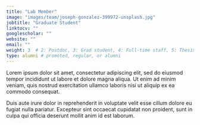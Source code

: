 ```yaml
---
title: "Lab Member"
image: "images/team/joseph-gonzalez-399972-unsplash.jpg"
jobtitle: "Graduate Student"
linktocv: ""
googlescholar: ""
website: ""
email: ""
weight: 3  # 2: Postdoc, 3: Grad student, 4: Full-time staff, 5: Thesis student
type: alumni # promoted, regular, or alumni
---
```


Lorem ipsum dolor sit amet, consectetur adipiscing elit, sed do eiusmod tempor incididunt ut labore et dolore magna aliqua. Ut enim ad minim veniam, quis nostrud exercitation ullamco laboris nisi ut aliquip ex ea commodo consequat.

Duis aute irure dolor in reprehenderit in voluptate velit esse cillum dolore eu fugiat nulla pariatur. Excepteur sint occaecat cupidatat non proident, sunt in culpa qui officia deserunt mollit anim id est laborum.
